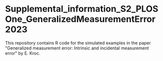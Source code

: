 # Supplemental_information_S2_PLOSOne_GeneralizedMeasurementError2023

This repository contains R code for the simulated examples in the paper "Generalized measurement error: Intrinsic and incidental measurement error" by E. Kroc.
